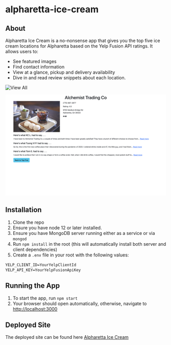 # alpharetta-ice-cream

## About

Alpharetta Ice Cream is a no-nonsense app that gives you the top five ice cream locations for Alpharetta based on the Yelp Fusion API ratings. It allows users to:

- See featured images
- Find contact information
- View at a glance, pickup and delivery availability
- Dive in and read review snippets about each location.

![View All](./images/AIC-1.png)

![Read Reviews](./images/AIC-2.png)

## Installation

1. Clone the repo
2. Ensure you have node 12 or later installed.
3. Ensure you have MongoDB server running either as a service or via `mongod`
4. Run `npm install` in the root (this will automatically install both server and client dependencies)
5. Create a `.env` file in your root with the following values:

```text
YELP_CLIENT_ID=YourYelpClientId
YELP_API_KEY=YourYelpFusionApiKey
```

## Running the App

1. To start the app, run `npm start`
2. Your browser should open automatically, otherwise, navigate to [http://localhost:3000](http://localhost:3000)

## Deployed Site

The deployed site can be found here [Alpharetta Ice Cream](https://alpharetta-ice-cream.herokuapp.com/)

